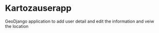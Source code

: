 # Kartozauserapp
GeoDjango application to add user detail and edit the information and veiw the location 
